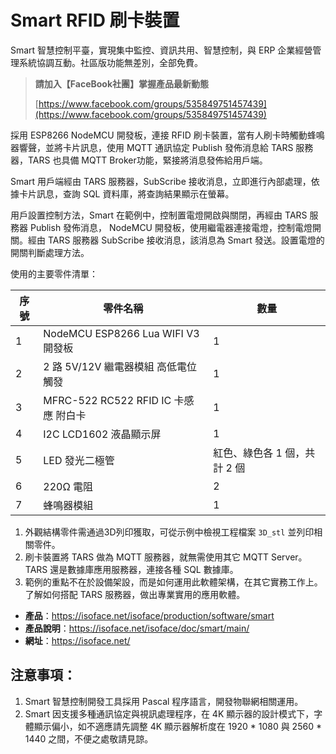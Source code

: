 # Smart RFID 刷卡裝置

Smart 智慧控制平臺，實現集中監控、資訊共用、智慧控制，與 ERP 企業經營管理系統協調互動。社區版功能無差別，全部免費。

> **請加入【FaceBook社團】掌握產品最新動態**
>
> [https://www.facebook.com/groups/535849751457439](https://www.facebook.com/groups/535849751457439)

採用 ESP8266 NodeMCU 開發板，連接 RFID 刷卡裝置，當有人刷卡時觸動蜂鳴器響聲，並將卡片訊息，使用 MQTT 通訊協定 Publish 發佈消息給 TARS 服務器，TARS 也具備 MQTT Broker功能，緊接將消息發佈給用戶端。

Smart 用戶端經由 TARS 服務器，SubScribe 接收消息，立即進行內部處理，依據卡片訊息，查詢 SQL 資料庫，將查詢結果顯示在螢幕。

用戶設置控制方法，Smart 在範例中，控制置電燈開啟與關閉，再經由 TARS 服務器 Publish 發佈消息，
 NodeMCU 開發板，使用繼電器連接電燈，控制電燈開關。經由 TARS 服務器 SubScribe 接收消息，該消息為 Smart 發送。設置電燈的開關判斷處理方法。

使用的主要零件清單：

|序號|零件名稱|數量|
|---|---|---|
|1|NodeMCU ESP8266 Lua WIFI V3 開發板 |1|
|2|2 路 5V/12V 繼電器模組 高低電位觸發|1|
|3|MFRC-522 RC522 RFID IC 卡感應 附白卡|1|
|4|I2C LCD1602 液晶顯示屏|1|
|5| LED 發光二極管|紅色、綠色各 1 個，共計 2 個|
|6| 220Ω 電阻 |2|
|7|蜂鳴器模組|1|

1. 外觀結構零件需通過3D列印獲取，可從示例中檢視工程檔案 `3D_stl` 並列印相關零件。
2. 刷卡裝置將 TARS 做為 MQTT 服務器，就無需使用其它 MQTT Server。TARS 還是數據庫應用服務器，連接各種 SQL 數據庫。
3. 範例的重點不在於設備架設，而是如何運用此軟體架構，在其它實務工作上。了解如何搭配 TARS 服務器，做出專業實用的應用軟體。

* **產品**：https://isoface.net/isoface/production/software/smart
* **產品說明**：https://isoface.net/isoface/doc/smart/main/
* **網址**：https://isoface.net/

## 注意事項：
1. Smart 智慧控制開發工具採用 Pascal 程序語言，開發物聯網相關運用。
2. Smart 因支援多種通訊協定與視訊處理程序，在 4K 顯示器的設計模式下，字體顯示偏小，如不適應請先調整 4K 顯示器解析度在 1920 * 1080 與 2560 * 1440 之間，不便之處敬請見諒。
